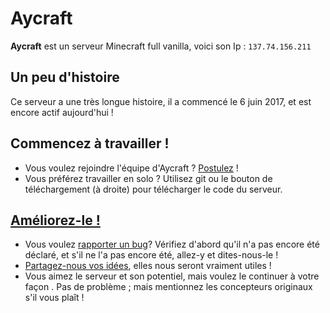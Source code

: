 # Aycraft
**Aycraft** est un serveur Minecraft full vanilla, voici son Ip : `137.74.156.211`
## Un peu d'histoire
Ce serveur a une très longue histoire, il a commencé le 6 juin 2017, et est encore actif aujourd'hui !
## Commencez à travailler !
- Vous voulez rejoindre l'équipe d'Aycraft ? [Postulez]() !
- Vous préférez travailler en solo ? Utilisez git ou le bouton de téléchargement (à droite) pour télécharger le code du serveur.
## [Améliorez-le !]()
- Vous voulez [rapporter un bug](https://github.com/Aycraft/Aycraft/issues)? Vérifiez d'abord qu'il n'a pas encore été déclaré, et s'il ne l'a pas encore été, allez-y et dites-nous-le !
- [Partagez-nous vos idées](), elles nous seront vraiment utiles !
- Vous aimez le serveur et son potentiel, mais voulez le continuer à votre façon . Pas de problème ; mais mentionnez les concepteurs originaux s'il vous plaît !
